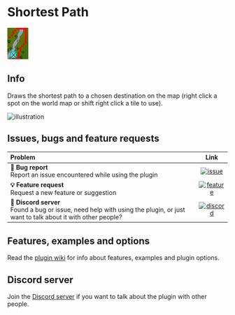 # Shortest Path

![icon](icon.png)

## Info
Draws the shortest path to a chosen destination on the map (right click a spot on the world map or shift right click a tile to use).

![illustration](https://user-images.githubusercontent.com/53493631/154380329-e1cacdce-a589-4ac3-b6d8-d0dc19f88b2a.png)

## Issues, bugs and feature requests
|Problem|Link|
|:--|:-:|
|**🐛 Bug report**<br>Report an issue encountered while using the plugin|[![issue](https://github.com/user-attachments/assets/983e048d-75c6-4fb8-9dd4-accbdc4588c0)](../Skretzo/shortest-path/issues/new?assignees=&labels=bug&projects=&template=bug_report.md&title=)|
|**💡 Feature request**<br>Request a new feature or suggestion|[![feature](https://github.com/user-attachments/assets/983e048d-75c6-4fb8-9dd4-accbdc4588c0)](/Skretzo/shortest-path/issues/new?assignees=&labels=enhancement&projects=&template=feature_request.md&title=)|
|**💬 Discord server**<br>Found a bug or issue, need help with using the plugin, or just want to talk about it with other people?|[![discord](https://github.com/user-attachments/assets/db4d6bfd-9529-4d94-b03d-6c3fd69f855a)](https://discord.gg/uX47xg8u3M)|

## Features, examples and options
Read the [plugin wiki](../../wiki) for info about features, examples and plugin options.

## Discord server
Join the [Discord server](https://discord.gg/uX47xg8u3M) if you want to talk about the plugin with other people.
